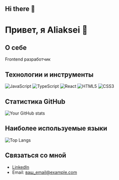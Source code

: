 ## Hi there 👋
# Привет, я Aliaksei 👋

## О себе
Frontend разработчик

## Технологии и инструменты
![JavaScript](https://img.shields.io/badge/-JavaScript-F7DF1E?style=flat-square&logo=javascript&logoColor=black)
![TypeScript](https://img.shields.io/badge/-TypeScript-007ACC?style=flat-square&logo=typescript&logoColor=white)
![React](https://img.shields.io/badge/-React-45b8d8?style=flat-square&logo=react&logoColor=white)
![HTML5](https://img.shields.io/badge/-HTML5-E34F26?style=flat-square&logo=html5&logoColor=white)
![CSS3](https://img.shields.io/badge/-CSS3-1572B6?style=flat-square&logo=css3&logoColor=white)

## Статистика GitHub
![Your GitHub stats](https://github-readme-stats.vercel.app/api?username=AliakseiKrasko&show_icons=true&theme=radical)

## Наиболее используемые языки
![Top Langs](https://github-readme-stats.vercel.app/api/top-langs/?username=AliakseiKrasko&layout=compact)

## Связаться со мной
- [LinkedIn](ваша_ссылка_на_LinkedIn)
- Email: ваш_email@example.com

<!--
**AliakseiKrasko/AliakseiKrasko** is a ✨ _special_ ✨ repository because its `README.md` (this file) appears on your GitHub profile.

Here are some ideas to get you started:

- 🔭 I’m currently working on ...
- 🌱 I’m currently learning ...
- 👯 I’m looking to collaborate on ...
- 🤔 I’m looking for help with ...
- 💬 Ask me about ...
- 📫 How to reach me: ...
- 😄 Pronouns: ...
- ⚡ Fun fact: ...
-->
